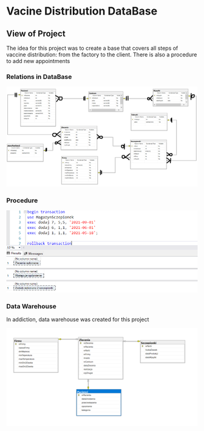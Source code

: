 # Vacine Distribution DataBase

## View of Project
The idea for this project was to create a base that covers all steps of vaccine distribution: from the factory to the client. There is also a procedure to add new appointments

### Relations in DataBase

![image](https://github.com/PSlowakiewicz/popcorn/blob/vacine/Projects/MS%20SQL%20-%20Vacine%20Distriubution%20DB/Screens/DiagramER.png)

### Procedure 

![image](https://github.com/PSlowakiewicz/popcorn/blob/main/Projects/MS%20SQL%20-%20Vacine%20Distriubution%20DB/Screens/ADD.png)

### Data Warehouse

In addiction, data warehouse was created for this project

![image](https://github.com/PSlowakiewicz/popcorn/blob/vacine/Projects/MS%20SQL%20-%20Vacine%20Distriubution%20DB/Screens/WH.png)
